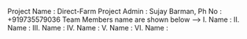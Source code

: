 Project Name : Direct-Farm
Project Admin : Sujay Barman, Ph No : +919735579036
Team Members name are shown below -->
I. Name :
II. Name :
III. Name :
IV. Name :
V. Name :
VI. Name :




